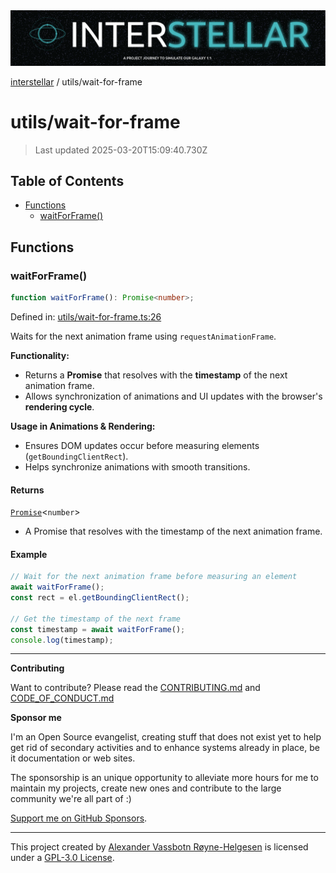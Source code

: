<div><img alt="SPECCER logo" src="https://raw.githubusercontent.com/phun-ky/interstellar/main/public/interstellar-header.png" style="max-height:120px;"/></div>

[interstellar](../README.md) / utils/wait-for-frame

# utils/wait-for-frame

> Last updated 2025-03-20T15:09:40.730Z

## Table of Contents

- [Functions](#functions)
  - [waitForFrame()](#waitforframe)

## Functions

### waitForFrame()

```ts
function waitForFrame(): Promise<number>;
```

Defined in:
[utils/wait-for-frame.ts:26](https://github.com/phun-ky/interstellar/blob/main/src/utils/wait-for-frame.ts#L26)

Waits for the next animation frame using `requestAnimationFrame`.

**Functionality:**

- Returns a **Promise** that resolves with the **timestamp** of the next
  animation frame.
- Allows synchronization of animations and UI updates with the browser's
  **rendering cycle**.

**Usage in Animations & Rendering:**

- Ensures DOM updates occur before measuring elements (`getBoundingClientRect`).
- Helps synchronize animations with smooth transitions.

#### Returns

[`Promise`](https://developer.mozilla.org/docs/Web/JavaScript/Reference/Global_Objects/Promise)<`number`>

- A Promise that resolves with the timestamp of the next animation frame.

#### Example

```ts
// Wait for the next animation frame before measuring an element
await waitForFrame();
const rect = el.getBoundingClientRect();

// Get the timestamp of the next frame
const timestamp = await waitForFrame();
console.log(timestamp);
```

---

**Contributing**

Want to contribute? Please read the
[CONTRIBUTING.md](https://github.com/phun-ky/interstellar/blob/main/CONTRIBUTING.md)
and
[CODE_OF_CONDUCT.md](https://github.com/phun-ky/interstellar/blob/main/CODE_OF_CONDUCT.md)

**Sponsor me**

I'm an Open Source evangelist, creating stuff that does not exist yet to help
get rid of secondary activities and to enhance systems already in place, be it
documentation or web sites.

The sponsorship is an unique opportunity to alleviate more hours for me to
maintain my projects, create new ones and contribute to the large community
we're all part of :)

[Support me on GitHub Sponsors](https://github.com/sponsors/phun-ky).

---

This project created by [Alexander Vassbotn Røyne-Helgesen](http://phun-ky.net)
is licensed under a
[GPL-3.0 License](https://choosealicense.com/licenses/gpl-3.0/).
